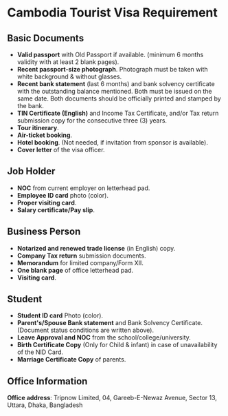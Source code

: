 # Cambodia Tourist Visa Requirement

## Basic Documents

- **Valid passport** with Old Passport if available. (minimum 6 months validity with at least 2 blank pages).
- **Recent passport-size photograph**. Photograph must be taken with white background & without glasses.
- **Recent bank statement** (last 6 months) and bank solvency certificate with the outstanding balance mentioned. Both must be issued on the same date. Both documents should be officially printed and stamped by the bank.
- **TIN Certificate (English)** and Income Tax Certificate, and/or Tax return submission copy for the consecutive three (3) years.
- **Tour itinerary**.
- **Air-ticket booking**.
- **Hotel booking**. (Not needed, if invitation from sponsor is available).
- **Cover letter** of the visa officer.

## Job Holder

- **NOC** from current employer on letterhead pad.
- **Employee ID card** photo (color).
- **Proper visiting card**.
- **Salary certificate/Pay slip**.

## Business Person

- **Notarized and renewed trade license** (in English) copy.
- **Company Tax return** submission documents.
- **Memorandum** for limited company/Form XII.
- **One blank page** of office letterhead pad.
- **Visiting card**.

## Student

- **Student ID card** Photo (color).
- **Parent's/Spouse Bank statement** and Bank Solvency Certificate. (Document status conditions are written above).
- **Leave Approval and NOC** from the school/college/university.
- **Birth Certificate Copy** (Only for Child & infant) in case of unavailability of the NID Card.
- **Marriage Certificate Copy** of parents.

## Office Information

**Office address**: Tripnow Limited, 04, Gareeb-E-Newaz Avenue, Sector 13, Uttara, Dhaka, Bangladesh